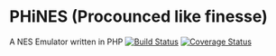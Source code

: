 # PHiNES (Procounced like finesse)
A NES Emulator written in PHP
[![Build Status](https://travis-ci.org/Blackburn29/PHiNES.svg?branch=master)](https://travis-ci.org/Blackburn29/PHiNES)
[![Coverage Status](https://coveralls.io/repos/Blackburn29/PHiNES/badge.svg?branch=master&service=github)](https://coveralls.io/github/Blackburn29/PHiNES?branch=master)
